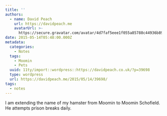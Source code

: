 ```yaml
---
title: ''
authors:
  - name: David Peach
    url: https://davidpeach.me
    avatarUrl: >-
      https://secure.gravatar.com/avatar/4d7faf5eee1f055a85788c44936b8995eaab6dfb004e7854ec747ccb272e91ee?s=96&d=mm&r=g
date: 2015-05-14T05:48:00.000Z
metadata:
  categories:
    - Notes
  tags:
    - Moomin
    - Pets
  uuid: 11ty/import::wordpress::https://davidpeach.co.uk/?p=39698
  type: wordpress
  url: https://davidpeach.me/2015/05/14/39698/
tags:
  - notes
---
```

I am extending the name of my hamster from Moomin to Moomin Schofield. He attempts prison breaks daily.